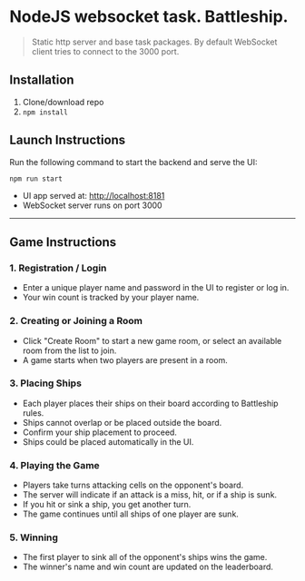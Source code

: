 # NodeJS websocket task. Battleship.
> Static http server and base task packages. 
> By default WebSocket client tries to connect to the 3000 port.

## Installation
1. Clone/download repo
2. `npm install`

## Launch Instructions

Run the following command to start the backend and serve the UI:

```
npm run start
```

- UI app served at: [http://localhost:8181](http://localhost:8181)
- WebSocket server runs on port 3000

---

## Game Instructions

### 1. Registration / Login
- Enter a unique player name and password in the UI to register or log in.
- Your win count is tracked by your player name.

### 2. Creating or Joining a Room
- Click "Create Room" to start a new game room, or select an available room from the list to join.
- A game starts when two players are present in a room.

### 3. Placing Ships
- Each player places their ships on their board according to Battleship rules.
- Ships cannot overlap or be placed outside the board.
- Confirm your ship placement to proceed.
- Ships could be placed automatically in the UI.

### 4. Playing the Game
- Players take turns attacking cells on the opponent's board.
- The server will indicate if an attack is a miss, hit, or if a ship is sunk.
- If you hit or sink a ship, you get another turn.
- The game continues until all ships of one player are sunk.

### 5. Winning
- The first player to sink all of the opponent's ships wins the game.
- The winner's name and win count are updated on the leaderboard.
